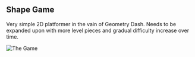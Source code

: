 ## Shape Game

Very simple 2D platformer in the vain of Geometry Dash. Needs to be expanded upon with more level pieces and gradual difficulty increase over time.

![The Game](https://github.com/ehrenholgersson/ShapeGame/ReadME/square.gif)
